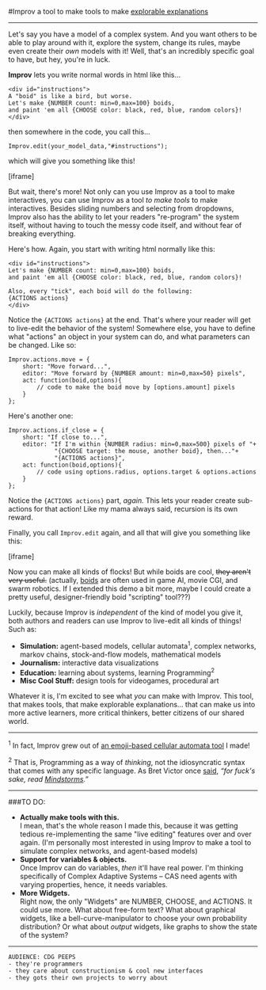 #Improv
a tool to make tools to make [explorable explanations](http://explorableexplanations.com/)

---

Let's say you have a model of a complex system.
And you want others to be able to play around with it, explore the system, change its rules, maybe even create their *own* models with it! Well, that's an incredibly specific goal to have, but hey, you're in luck.

**Improv** lets you write normal words in html like this...

    <div id="instructions">
    A "boid" is like a bird, but worse.
    Let's make {NUMBER count: min=0,max=100} boids,
    and paint 'em all {CHOOSE color: black, red, blue, random colors}!
    </div>

then somewhere in the code, you call this...

    Improv.edit(your_model_data,"#instructions");
    
which will give you something like this!

\[iframe]

But wait, there's more!
Not only can you use Improv as a tool to make interactives,
you can use Improv as a tool *to make tools* to make interactives.
Besides sliding numbers and selecting from dropdowns,
Improv also has the ability to let your readers "re-program" the system itself, without having to touch the messy code itself, and without fear of breaking everything.

Here's how. Again, you start with writing html normally like this:

    <div id="instructions">
    Let's make {NUMBER count: min=0,max=100} boids,
    and paint 'em all {CHOOSE color: black, red, blue, random colors}!
    
    Also, every "tick", each boid will do the following:
    {ACTIONS actions}
    </div>
    
Notice the `{ACTIONS actions}` at the end. That's where your reader will get to live-edit the behavior of the system! Somewhere else, you have to define what "actions" an object in your system can do, and what parameters can be changed. Like so:

	Improv.actions.move = {
		short: "Move forward...",
		editor: "Move forward by {NUMBER amount: min=0,max=50} pixels",
		act: function(boid,options){
			// code to make the boid move by [options.amount] pixels
		}
	};
	
Here's another one:
		
	Improv.actions.if_close = {
		short: "If close to...",
		editor: "If I'm within {NUMBER radius: min=0,max=500} pixels of "+
				 "{CHOOSE target: the mouse, another boid}, then..."+
				 "{ACTIONS actions}",
		act: function(boid,options){
			// code using options.radius, options.target & options.actions
		}
	};
	
Notice the `{ACTIONS actions}` part, *again.* This lets your reader create sub-actions for that action! Like my mama always said, recursion is its own reward.

Finally, you call `Improv.edit` again, and all that will give you something like this:

\[iframe]

Now you can make all kinds of flocks! But while boids are cool, <del>they aren't very useful.</del> (actually, [boids](https://en.wikipedia.org/wiki/Boids) are often used in game AI, movie CGI, and swarm robotics. If I extended this demo a bit more, maybe I could create a pretty useful, designer-friendly boid "scripting" tool???)

Luckily, because Improv is *independent* of the kind of model you give it, both authors and readers can use Improv to live-edit all kinds of things! Such as:

* **Simulation:** agent-based models, cellular automata<sup>1</sup>, complex networks, markov chains, stock-and-flow models, mathematical models
* **Journalism:** interactive data visualizations
* **Education:** learning about systems, learning Programming<sup>2</sup>
* **Misc Cool Stuff:** design tools for videogames, procedural art

Whatever it is, I'm excited to see what *you* can make with Improv. This tool, that makes tools, that make explorable explanations... that can make us into more active learners, more critical thinkers, better citizens of our shared world.

---

<sup>1</sup> In fact, Improv grew out of [an emoji-based cellular automata tool](http://ncase.me/simulating/) I made!

<sup>2</sup> That is, Programming as a way of *thinking*, not the idiosyncratic syntax that comes with any specific language. As Bret Victor once [said](http://worrydream.com/LearnableProgramming/), *“for fuck's sake, read [Mindstorms](http://books.google.com/books?id=HhIEAgUfGHwC&printsec=frontcover).”*

---

###TO DO:

* **Actually make tools with this.**    
I mean, that's the whole reason I made this, because it was getting tedious re-implementing the same "live editing" features over and over again. (I'm personally most interested in using Improv to make a tool to simulate complex networks, and agent-based models)
* **Support for variables & objects.**   
Once Improv can do variables, *then* it'll have real power. I'm thinking specifically of Complex Adaptive Systems – CAS need agents with varying properties, hence, it needs variables.
* **More Widgets.**    
Right now, the only "Widgets" are NUMBER, CHOOSE, and ACTIONS. It could use more. What about free-form text? What about graphical widgets, like a bell-curve-manipulator to choose your own probability distribution? Or what about *output* widgets, like graphs to show the state of the system?

---

    AUDIENCE: CDG PEEPS
    - they're programmers
    - they care about constructionism & cool new interfaces
    - they gots their own projects to worry about